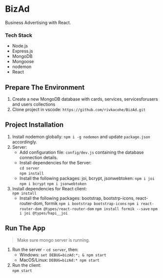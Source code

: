 # BizAd

Business Advertising with React.

### Tech Stack
* Node.js
* Express.js
* MongoDB
* Mongoose
* nodemon
* React


## Prepare The Environment
1. Create a new MongoDB database with cards, services, servicesforusers and users collections
2. Clone project in vscode: `https://github.com/rivkacohe/BizAd.git`

## Project Installation
1. Install nodemon globally: `npm i -g nodemon` and update `package.json` accordingly.
2. Server:
    * Add configuration file: `config/dev.js` containing the database connection details.
    * Install dependencies for the Server:  
    `cd server`  
    `npm install`
    * Install the following packages: joi, bcrypt, jsonwebtoken:
    `npm i joi`
    `npm i bcrypt`
    `npm i jsonwebtoken`
3. Install dependencies for React client:  
    `npm install`
    * Install the following packages: bootstrap, bootstrp-icons, react-router-dom, formik 
    `npm i bootstrap bootstrap-icons`
    `npm i react-router-dom @types/react-router-dom`
    `npm install formik --save`
    `npm i joi @types/hapi__joi`


## Run The App
> Make sure mongo server is running.

1. Run the server - `cd server`, then:
    * Windows: `set DEBUG=bizAd:*; & npm start`
    * MacOS/Linux: `DEBUG=bizAd:* npm start`
2. Run the client:  
`npm start`
